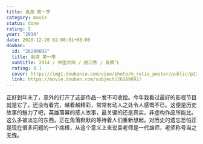 ```yaml
---
title: 袁游 第一季
category: movie
status: done
rating: 5
year: "2014"
date: 2020-12-20 02:08:01+08:00
douban:
  id: "26289092"
  title: 袁游 第一季
  subtitle: 2014 / 中国大陆 / 脱口秀 / 袁腾飞
  rating: 8.1
  cover: https://img1.doubanio.com/view/photo/m_ratio_poster/public/p2218645908.jpg
  link: https://movie.douban.com/subject/26289092/
---
```


正好到年末了，意外的打开了这部作品一发不可收拾。今年我看过最好的影视节目就是它了。还没有看完，越看越精彩，常常有动人之处令人感慨不已。这便是历史故事的魅力了吧，英雄落幕的感人故事，最关键的还是真实，非虚构作品所能比。这么多被淡忘的东西，正在角落默默的等待着人们重新想起。对历史的遗忘恐怕正是现在很多问题的一个病根，从这个意义上来说袁老师是一代雄师，老师称号当之无愧。
